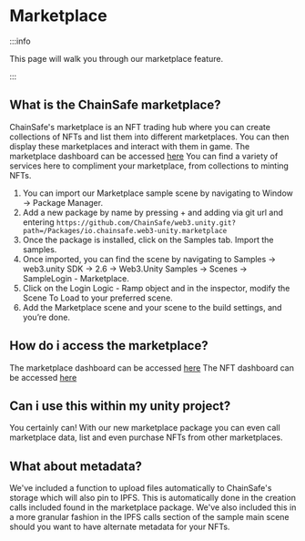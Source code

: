 ﻿---
slug: /current/marketplace
sidebar_position: 15
sidebar_label: Marketplace
---


# Marketplace

:::info

This page will walk you through our marketplace feature.

:::

## What is the ChainSafe marketplace?
ChainSafe's marketplace is an NFT trading hub where you can create collections of NFTs and list them into different marketplaces. You can then display these marketplaces and interact with them in game. The marketplace dashboard can be accessed [here](https://dashboard.gaming.chainsafe.io) You can find a variety of services here to compliment your marketplace, from collections to minting NFTs.

1. You can import our Marketplace sample scene by navigating to Window → Package Manager.
2. Add a new package by name by pressing + and adding via git url and entering `https://github.com/ChainSafe/web3.unity.git?path=/Packages/io.chainsafe.web3-unity.marketplace`
3. Once the package is installed, click on the Samples tab. Import the samples.
4. Once imported, you can find the scene by navigating to Samples → web3.unity SDK → 2.6 → Web3.Unity Samples → Scenes → SampleLogin - Marketplace.
5. Click on the Login Logic - Ramp object and in the inspector, modify the Scene To Load to your preferred scene.
6. Add the Marketplace scene and your scene to the build settings, and you’re done.

## How do i access the marketplace?
The marketplace dashboard can be accessed [here](https://dashboard.gaming.chainsafe.io/marketplaces)
The NFT dashboard can be accessed [here](https://dashboard.gaming.chainsafe.io/marketplaces)

## Can i use this within my unity project?
You certainly can! With our new marketplace package you can even call marketplace data, list and even purchase NFTs from other marketplaces.

## What about metadata?
We've included a function to upload files automatically to ChainSafe's storage which will also pin to IPFS. This is automatically done in the creation calls included found in the marketplace package. We've also included this in a more granular fashion in the IPFS calls section of the sample main scene should you want to have alternate metadata for your NFTs.